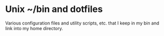 Unix ~/bin and dotfiles
=======

Various configuration files and utility scripts, etc. that I keep in my bin and link into my home directory.